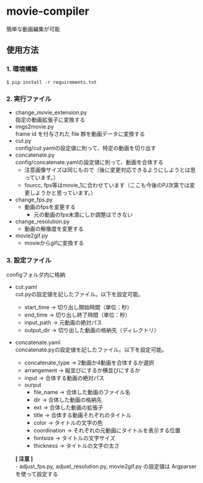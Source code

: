 # movie-compiler
簡単な動画編集が可能


## 使用方法
### 1. 環境構築
```
$ pip install -r requirements.txt
```


### 2. 実行ファイル
- change_movie_extension.py  
指定の動画拡張子に変換する
- imgs2movie.py  
frame id を付与された file 群を動画データに変換する
- cut.py  
config/cut.yamlの設定値に則って、特定の動画を切り出す
- concatenate.py  
config/concatenate.yamlの設定値に則って、動画を合体する
    - 注意画像サイズは同じもので（後に変更対応できるようにしようとは思っています。）
    - fourcc, fps等はmovie_1に合わせています（ここも今後のPJ次第では変更しようかと思っています。）
- change_fps.py
    - 動画のfpsを変更する
        - 元の動画のfps未満にしか調整はできない
- change_resolution.py
    - 動画の解像度を変更する
- movie2gif.py
    - movieからgifに変換する


### 3. 設定ファイル  
configフォルダ内に格納  
- cut.yaml  
cut.pyの設定値を記したファイル。以下を設定可能。
    - start_time -> 切り出し開始時間（単位：秒）
    - end_time -> 切り出し終了時間（単位：秒）
    - input_path -> 元動画の絶対パス
    - output_dir -> 切り出した動画の格納先（ディレクトリ）  

- concatenate.yaml  
concatenate.pyの設定値を記したファイル。以下を設定可能。
    - concatenate_type -> 2動画か4動画を合体するか選択
    - arrangement -> 縦並びにするか横並びにするか
    - input -> 合体する動画の絶対パス
    - ourput
        - file_name -> 合体した動画のファイル名
        - dir -> 合体した動画の格納先
        - ext -> 合体した動画の拡張子
        - title -> 合体する動画それぞれのタイトル
        - color -> タイトルの文字の色
        - coordination -> それぞれの元動画にタイトルを表示する位置
        - fontsize -> タイトルの文字サイズ
        - thickness -> タイトルの文字の太さ

    **[ 注意 ]**  
        - adjust_fps.py, adjust_resolution.py, movie2gif.py の設定値は Argparser を使って設定する